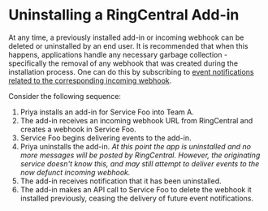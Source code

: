 # Uninstalling a RingCentral Add-in

At any time, a previously installed add-in or incoming webhook can be deleted or uninstalled by an end user. It is recommended that when this happens, applications handle any necessary garbage collection - specifically the removal of any webhook that was created during the installation process. One can do this by subscribing to [event notifications related to the corresponding incoming webhook](../events/incoming-webhooks.md).

Consider the following sequence:

1. Priya installs an add-in for Service Foo into Team A. 
2. The add-in receives an incoming webhook URL from RingCentral and creates a webhook in Service Foo.
3. Service Foo begins delivering events to the add-in. 
4. Priya uninstalls the add-in. *At this point the app is uninstalled and no more messages will be posted by RingCentral. However, the originating service doesn't know this, and may still attempt to deliver events to the now defunct incoming webhook.*
5. The add-in receives notification that it has been uninstalled. 
6. The add-in makes an API call to Service Foo to delete the webhook it installed previously, ceasing the delivery of future event notifications. 

